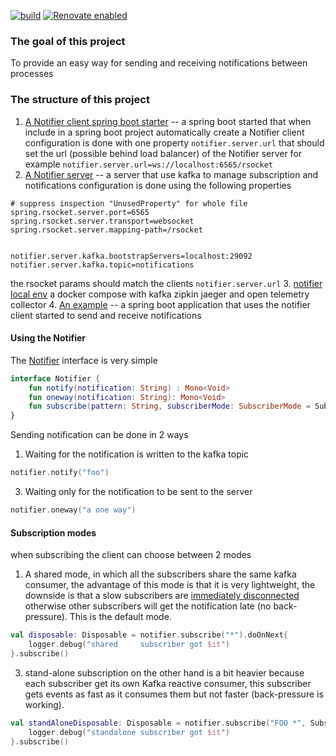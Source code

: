 [![build](https://github.com/barakb/notifier/actions/workflows/build.yml/badge.svg)](https://github.com/barakb/notifier/actions/workflows/build.yml)
[![Renovate enabled](https://img.shields.io/badge/renovate-enabled-brightgreen.svg)](https://renovatebot.com/)

### The goal of this project
To provide an easy way for sending and receiving notifications between processes

### The structure of this project
1. [A Notifier client spring boot starter](https://github.com/barakb/notifier/tree/master/notifier-client-starter) -- a spring boot started that when include in a spring boot project automatically create a Notifier client
configuration is done with one property `notifier.server.url` that should set the url (possible behind load balancer) of the Notifier server
for example `notifier.server.url=ws://localhost:6565/rsocket`
2. [A Notifier server](https://github.com/barakb/notifier/tree/master/notifier-server) -- a server that use kafka to manage subscription and notifications
configuration is done using the following properties
```properties
# suppress inspection "UnusedProperty" for whole file
spring.rsocket.server.port=6565
spring.rsocket.server.transport=websocket
spring.rsocket.server.mapping-path=/rsocket


notifier.server.kafka.bootstrapServers=localhost:29092
notifier.server.kafka.topic=notifications
```
the rsocket params should match the clients `notifier.server.url`
3. [notifier local env](https://github.com/barakb/notifier/tree/master/notifier-local-env) a docker compose with kafka zipkin jaeger and open telemetry collector
4. [An example](https://github.com/barakb/notifier/tree/master/notifier-example) -- a spring boot application that uses the notifier client started to send and receive notifications 


#### Using the Notifier
The [Notifier](https://github.com/barakb/notifier/blob/master/notifier-client-starter/src/main/kotlin/com/totango/notifier/client/Notifier.kt) interface is very simple

```kotlin
interface Notifier {
    fun notify(notification: String) : Mono<Void>
    fun oneway(notification: String): Mono<Void>
    fun subscribe(pattern: String, subscriberMode: SubscriberMode = SubscriberMode.Shared): Flux<Event>
}
```

Sending notification can be done in 2 ways
1. Waiting for the notification is written to the kafka topic
```kotlin
notifier.notify("foo")
```
3. Waiting only for the notification to be sent to the server
```kotlin
notifier.oneway("a one way")
```

#### Subscription modes
when subscribing the client can choose between 2 modes
1. A shared mode, in which all the subscribers share the same kafka consumer, the advantage of this mode is that it is very lightweight, the downside 
is that a slow subscribers are [immediately disconnected](https://github.com/barakb/notifier/blob/master/notifier-server/src/main/kotlin/com/totango/notifier/server/NotifierController.kt#L42) otherwise other subscribers will get the notification late (no back-pressure).
This is the default mode.
```kotlin
val disposable: Disposable = notifier.subscribe("*").doOnNext{
    logger.debug("shared     subscriber got $it")
}.subscribe()
```
3. stand-alone subscription on the other hand is a bit heavier because each subscriber get its own Kafka reactive consumer, this subscriber gets events as fast as it consumes them but not faster (back-pressure is working).
```kotlin
val standAloneDisposable: Disposable = notifier.subscribe("FOO *", SubscriberMode.Standalone).doOnNext{
    logger.debug("standalone subscriber got $it")
}.subscribe()
```
